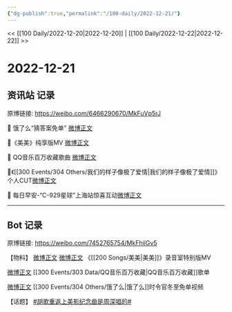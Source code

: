 ```yaml
---
{"dg-publish":true,"permalink":"/100-daily/2022-12-21/"}
---
```



<< [[100 Daily/2022-12-20\|2022-12-20]] | [[100 Daily/2022-12-22\|2022-12-22]] >>

# 2022-12-21

## 资讯站 记录

原博链接: https://weibo.com/6466290670/MkFuVp5rJ

🌟 饿了么“猜答案免单” [微博正文](https://m.weibo.cn/6466290670/4849253279598278)

🌟《美美》纯享版MV [微博正文](https://m.weibo.cn/6466290670/4849132194236837)

🌟 QQ音乐百万收藏歌曲 [微博正文](https://m.weibo.cn/6466290670/4849143035461673)

🌟《[[300 Events/304 Others/我们的样子像极了爱情\|我们的样子像极了爱情]]》个人CUT[微博正文](https://m.weibo.cn/6466290670/4849253194929663)

🌟 每日早安-“C-929星球”上海站惊喜互动[微博正文](https://m.weibo.cn/6466290670/4849040338452856)

---
## Bot 记录

原博链接: https://weibo.com/7452765754/MkFhiiGv5

【物料】
[微博正文](https://weibo.com/detail/4849121233735837) [微博正文](https://weibo.com/detail/4849120890063691) 《[[200 Songs/美美\|美美]]》录音室特别版MV

[微博正文](https://weibo.com/detail/4849130138243839) [[300 Events/303 Data/QQ音乐百万收藏\|QQ音乐百万收藏]]歌单

[微博正文](https://weibo.com/detail/4849249429498122) [[300 Events/304 Others/饿了么\|饿了么]]时令官冬至免单视频

【话题】
[#胡歌重返上美影纪念曲是周深唱的#](https://s.weibo.com/weibo?q=%23%E8%83%A1%E6%AD%8C%E9%87%8D%E8%BF%94%E4%B8%8A%E7%BE%8E%E5%BD%B1%E7%BA%AA%E5%BF%B5%E6%9B%B2%E6%98%AF%E5%91%A8%E6%B7%B1%E5%94%B1%E7%9A%84%23)
